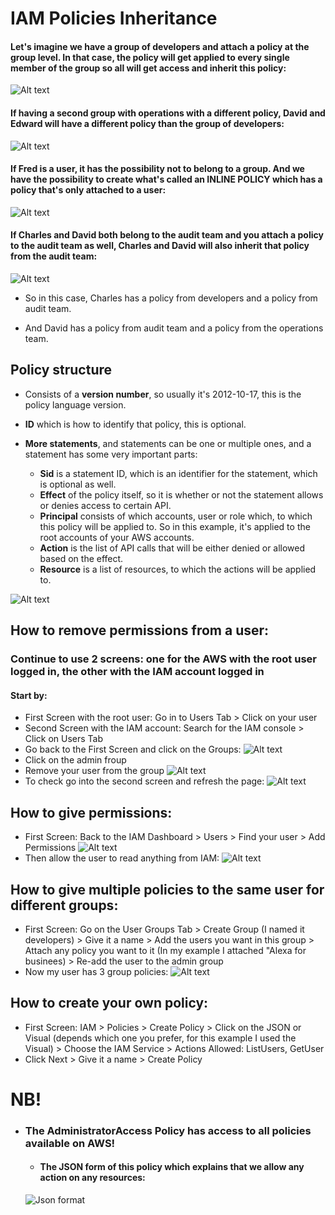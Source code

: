 # IAM Policies Inheritance

#### Let's imagine we have a group of developers and attach a policy at the group level. In that case, the policy will get applied to every single member of the group so all will get access and inherit this policy:

![Alt text](<../../../readme-images/iam/poli inh.png>)

#### If having a second group with operations with a different policy, David and Edward will have a different policy than the group of developers:

![Alt text](<../../../readme-images/iam/poli inheri.png>)

#### If Fred is a user, it has the possibility not to belong to a group. And we have the possibility to create what's called an INLINE POLICY which has a policy that's only attached to a user:

![Alt text](<../../../readme-images/iam/poli inherit.png>)

#### If Charles and David both belong to the audit team and you attach a policy to the audit team as well, Charles and David will also inherit that policy from the audit team:

![Alt text](<../../../readme-images/iam/poli inheritance.png>)

- So in this case, Charles has a policy from developers and a policy from audit team.

- And David has a policy from audit team and a policy from the operations team.


## Policy structure

- Consists of a **version number**, so usually it's 2012-10-17, this is the policy language version.

- **ID** which is how to identify that policy, this is optional.

- **More statements**, and statements can be one or multiple ones, and a statement has some very important parts:
  - **Sid** is a statement ID, which is an identifier for the statement, which is optional as well.
  - **Effect** of the policy itself, so it is whether or not the statement allows or denies access to certain API.
  - **Principal** consists of which accounts, user or role which, to which this policy will be applied to. So in this example, it's applied to the root accounts of your AWS accounts.
  - **Action** is the list of API calls that will be either denied or allowed based on the effect.
  - **Resource** is a list of resources, to which the actions will be applied to.

![Alt text](<../../../readme-images/iam/poli structure.png>)


## How to remove permissions from a user:
### Continue to use 2 screens: one for the AWS with the root user logged in, the other with the IAM account logged in

#### Start by:
- First Screen with the root user: Go in to Users Tab > Click on your user
- Second Screen with the IAM account: Search for the IAM console > Click on Users Tab
- Go back to the First Screen and click on the Groups:
![Alt text](../../../readme-images/iam/groups.png)
- Click on the admin froup
- Remove your user from the group
![Alt text](<../../../readme-images/iam/remove permissions admin.png>)
- To check go into the second screen and refresh the page:
![Alt text](<../../../readme-images/iam/no acess.png>)


## How to give permissions:
- First Screen: Back to the IAM Dashboard > Users > Find your user > Add Permissions
![Alt text](<../../../readme-images/iam/add permissions.png>)
- Then allow the user to read anything from IAM:
![Alt text](../../../readme-images/iam/policies.png)

## How to give multiple policies to the same user for different groups:
- First Screen: Go on the User Groups Tab > Create Group (I named it developers) > Give it a name > Add the users you want in this group > Attach any policy you want to it (In my example I attached "Alexa for businees) > Re-add the user to the admin group
- Now my user has 3 group policies:
![Alt text](<../../../readme-images/iam/3 group policies.png>)

## How to create your own policy:
- First Screen: IAM > Policies > Create Policy > Click on the JSON or Visual (depends which one you prefer, for this example I used the Visual) > Choose the IAM Service > Actions Allowed: ListUsers, GetUser
- Click Next > Give it a name > Create Policy

# NB!
- ### The **AdministratorAccess** Policy has access to all policies available on AWS! 
  - #### The JSON form of this policy which explains that we allow any action on any resources:
  ![Json format](../../../readme-images/iam/json.png)